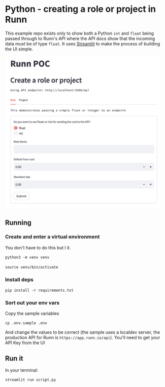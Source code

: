 # Python - creating a role or project in Runn

This example repo exists only to show both a Python `int` and `float` being passed
through to Runn's API where the API docs show that the incoming data must be of type
`float`. It uses [Streamlit](https://streamlit.io/) to make the process of building
the UI simple. 

![Screenshot](assets/screenshot.png)

## Running

### Create and enter a virtual environment 

You don't have to do this but I  it.

```
python3 -m venv venv

source venv/bin/activate
```

### Install deps

```
pip install -r requirements.txt
```

### Sort out your env vars

Copy the sample variables

```
cp .env.sample .env
```

And change the values to be correct (the sample uses a localdev server, the production
API for Runn is `https://app.runn.io/api`). You'll need to get your API Key from the
UI

## Run it

In your terminal:

```
streamlit run script.py
``````

